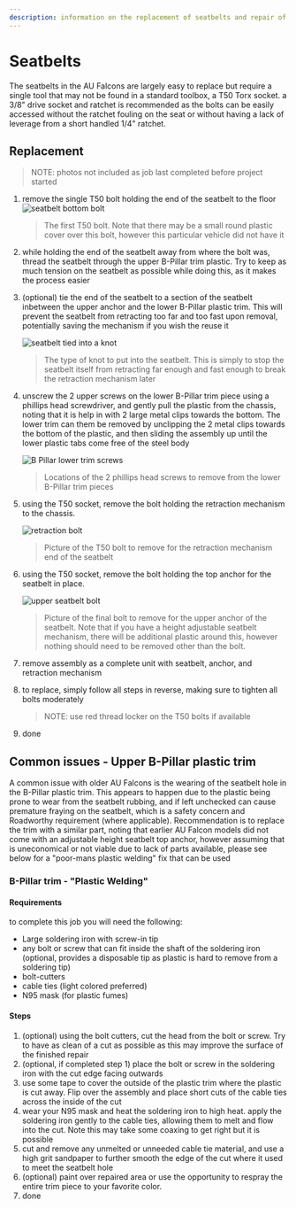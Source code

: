 ```yaml
---
description: information on the replacement of seatbelts and repair of the B-Pillar Seatbelt trims available on the AU Falcon (Partially useful for the BA/BF Falcons and SX/SY Territory models)
---
```


# Seatbelts

The seatbelts in the AU Falcons are largely easy to replace but require a single tool that may not be found in a standard toolbox, a T50 Torx socket. a 3/8" drive socket and ratchet is recommended as the bolts can be easily accessed without the ratchet fouling on the seat or without having a lack of leverage from a short handled 1/4" ratchet.

## Replacement

> NOTE: photos not included as job last completed before project started

<!--TODO add photos to basically this whole page-->

1. remove the single T50 bolt holding the end of the seatbelt to the floor
    ![seatbelt bottom bolt](./seatbelt-bottom-anchor-bolt.jpg)

    > The first T50 bolt. Note that there may be a small round plastic cover over this bolt, however this particular vehicle did not have it
    
1. while holding the end of the seatbelt away from where the bolt was, thread the seatbelt through the upper B-Pillar trim plastic. Try to keep as much tension on the seatbelt as possible while doing this, as it makes the process easier
1. (optional) tie the end of the seatbelt to a section of the seatbelt inbetween the upper anchor and the lower B-Pillar plastic trim. This will prevent the seatbelt from retracting too far and too fast upon removal, potentially saving the mechanism if you wish the reuse it

    ![seatbelt tied into a knot](./seatbelt-knot.jpg)

    > The type of knot to put into the seatbelt. This is simply to stop the seatbelt itself from retracting far enough and fast enough to break the retraction mechanism later

1. unscrew the 2 upper screws on the lower B-Pillar trim piece using a phillips head screwdriver, and gently pull the plastic from the chassis, noting that it is help in with 2 large metal clips towards the bottom. The lower trim can them be removed by unclipping the 2 metal clips towards the bottom of the plastic, and then sliding the assembly up until the lower plastic tabs come free of the steel body

    ![B Pillar lower trim screws](./b-pillar-lower-screws.jpg)

    > Locations of the 2 phillips head screws to remove from the lower B-Pillar trim pieces

1. using the T50 socket, remove the bolt holding the retraction mechanism to the chassis.

    ![retraction bolt](./seatbelt-retraction-anchor-bolt.jpg)

    > Picture of the T50 bolt to remove for the retraction mechanism end of the seatbelt

1. using the T50 socket, remove the bolt holding the top anchor for the seatbelt in place.

    ![upper seatbelt bolt](./seatbelt-upper-bolt.jpg)

    > Picture of the final bolt to remove for the upper anchor of the seatbelt. Note that if you have a height adjustable seatbelt mechanism, there will be additional plastic around this, however nothing should need to be removed other than the bolt.

1. remove assembly as a complete unit  with seatbelt, anchor, and retraction mechanism
1. to replace, simply follow all steps in reverse, making sure to tighten all bolts moderately

    > NOTE: use red thread locker on the T50 bolts if available

1. done

## Common issues - Upper B-Pillar plastic trim

A common issue with older AU Falcons is the wearing of the seatbelt hole in the B-Pillar plastic trim. This appears to happen due to the plastic being prone to wear from the seatbelt rubbing, and if left unchecked can cause premature fraying on the seatbelt, which is a safety concern and Roadworthy requirement (where applicable). Recommendation is to replace the trim with a similar part, noting that earlier AU Falcon models did not come with an adjustable height seatbelt top anchor, however assuming that is uneconomical or not viable due to lack of parts available, please see below for a "poor-mans plastic welding" fix that can be used

### B-Pillar trim - "Plastic Welding"

#### Requirements
to complete this job you will need the following:
- Large soldering iron with screw-in tip
- any bolt or screw that can fit inside the shaft of the soldering iron (optional, provides a disposable tip as plastic is hard to remove from a soldering tip)
- bolt-cutters
- cable ties (light colored preferred)
- N95 mask (for plastic fumes)

#### Steps
1. (optional) using the bolt cutters, cut the head from the bolt or screw. Try to have as clean of a cut as possible as this may improve the surface of the finished repair
1. (optional, if completed step 1) place the bolt or screw in the soldering iron with the cut edge facing outwards
1. use some tape to cover the outside of the plastic trim where the plastic is cut away. Flip over the assembly and place short cuts of the cable ties across the inside of the cut
1. wear your N95 mask and heat the soldering iron to high heat. apply the soldering iron gently to the cable ties, allowing them to melt and flow into the cut. Note this may take some coaxing to get right but it is possible
1. cut and remove any unmelted or unneeded cable tie material, and use a high grit sandpaper to further smooth the edge of the cut where it used to meet the seatbelt hole
1. (optional) paint over repaired area or use the opportunity to respray the entire trim piece to your favorite color.
1. done